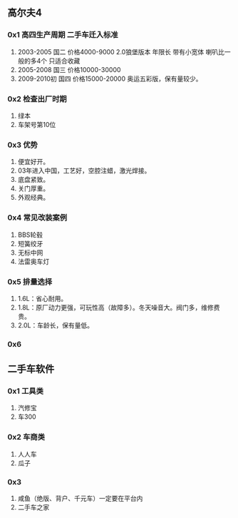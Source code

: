 

## 高尔夫4



### 0x1 高四生产周期 二手车迁入标准

1. 2003-2005 国二   价格4000-9000 2.0狼堡版本 年限长 带有小宽体 喇叭比一般的多4个 只适合收藏
2. 2005-2008 国三   价格10000-30000  
3. 2009-2010初 国四 价格15000-20000 奥运五彩版，保有量较少。



### 0x2 检查出厂时期

1. 绿本
2. 车架号第10位



### 0x3 优势

1. 便宜好开。
2. 03年进入中国，工艺好，空腔注蜡，激光焊接。
3. 底盘紧致。
4. 关门厚重。
5. 外观经典。



### 0x4 常见改装案例

1. BBS轮毂
2. 短簧绞牙
3. 无标中网
4. 法雷奥车灯



### 0x5 排量选择

1. 1.6L：省心耐用。
2. 1.8L：原厂动力更强，可玩性高（故障多）。冬天噪音大。阀门多，维修费贵。
3. 2.0L：车龄长，保有量低。



### 0x6 





## 二手车软件

### 0x1 工具类

1. 汽修宝
2. 车300



### 0x2  车商类

1. 人人车
2. 瓜子



### 0x3 

1. 咸鱼（绝版、背户、千元车）一定要在平台内
2. 二手车之家